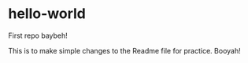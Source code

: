 # hello-world
First repo baybeh!

This is to make simple changes to the Readme file for practice. 
Booyah!
